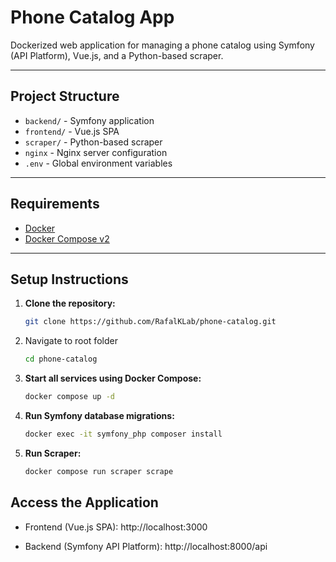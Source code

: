 # Phone Catalog App

Dockerized web application for managing a phone catalog using Symfony (API Platform), Vue.js, and a Python-based scraper.

---

## Project Structure

- `backend/` - Symfony application
- `frontend/` - Vue.js SPA
- `scraper/` - Python-based scraper
- `nginx` - Nginx server configuration
- `.env` - Global environment variables

---

## Requirements

- [Docker](https://docs.docker.com/get-docker/)
- [Docker Compose v2](https://docs.docker.com/compose/install/)

---

## Setup Instructions

1. **Clone the repository:**
    ```bash
    git clone https://github.com/RafalKLab/phone-catalog.git
    ```

2. Navigate to root folder
    ```bash
    cd phone-catalog
    ```

3. **Start all services using Docker Compose:**
   ```bash
   docker compose up -d
   ```

4. **Run Symfony database migrations:**
   ```bash
   docker exec -it symfony_php composer install
   ```

5. **Run Scraper:**
   ```bash
   docker compose run scraper scrape
   ```

## Access the Application
- Frontend (Vue.js SPA):
http://localhost:3000

- Backend (Symfony API Platform):
http://localhost:8000/api


